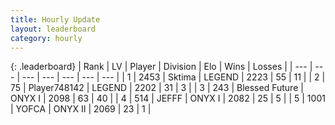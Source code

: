 ```yaml
---
title: Hourly Update
layout: leaderboard
category: hourly
---
```


{: .leaderboard}
| Rank | LV | Player | Division | Elo | Wins | Losses |
| --- | --- | --- | --- | --- | --- | --- |
| <span data-change="0">1</span> | 2453 | <span title="ID: 353063">Sktima</span> | LEGEND | <span data-change="0">2223</span> | <span data-change="0">55</span> | <span data-change="0">11</span> |
| <span data-change="0">2</span> | 75 | <span title="ID: 748142">Player748142</span> | LEGEND | <span data-change="0">2202</span> | <span data-change="0">31</span> | <span data-change="0">3</span> |
| <span data-change="3">3</span> | 243 | <span title="ID: 725085">Blessed Future</span> | ONYX I | <span data-change="45">2098</span> | <span data-change="6">63</span> | <span data-change="0">40</span> |
| <span data-change="-1">4</span> | 514 | <span title="ID: 488585">JEFFF</span> | ONYX I | <span data-change="7">2082</span> | <span data-change="1">25</span> | <span data-change="0">5</span> |
| <span data-change="-1">5</span> | 1001 | <span title="ID: 650820">YOFCA</span> | ONYX II | <span data-change="0">2069</span> | <span data-change="0">23</span> | <span data-change="0">1</span> |